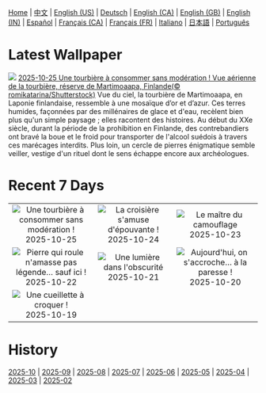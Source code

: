 [Home](../README.md) | [中文](zh-CN.md) | [English (US)](en-US.md) | [Deutsch](de-DE.md) | [English (CA)](en-CA.md) | [English (GB)](en-GB.md) | [English (IN)](en-IN.md) | [Español](es-ES.md) | [Français (CA)](fr-CA.md) | [Français (FR)](fr-FR.md) | [Italiano](it-IT.md) | [日本語](ja-JP.md) | [Português](pt-BR.md)

# Latest Wallpaper
![](https://www.bing.com/th?id=OHR.MartimoaapaFinland_FR-FR9588990995_UHD.jpg)
[2025-10-25 Une tourbière à consommer sans modération ! Vue aérienne de la tourbière, réserve de Martimoaapa, Finlande(© romikatarina/Shutterstock)](https://www.bing.com/th?id=OHR.MartimoaapaFinland_FR-FR9588990995_UHD.jpg)
Vue du ciel, la tourbière de Martimoaapa, en Laponie finlandaise, ressemble à une mosaïque d’or et d’azur. Ces terres humides, façonnées par des millénaires de glace et d'eau, recèlent bien plus qu'un simple paysage ; elles racontent des histoires. Au début du XXe siècle, durant la période de la prohibition en Finlande, des contrebandiers ont bravé la boue et le froid pour transporter de l'alcool suédois à travers ces marécages interdits. Plus loin, un cercle de pierres énigmatique semble veiller, vestige d'un rituel dont le sens échappe encore aux archéologues.

# Recent 7 Days
|  |  |  |
|:---:|:---:|:---:|
| ![](https://www.bing.com/th?id=OHR.MartimoaapaFinland_FR-FR9588990995_400x240.jpg "Une tourbière à consommer sans modération !") 2025-10-25 | ![](https://www.bing.com/th?id=OHR.QueenMary_FR-FR8887233581_400x240.jpg "La croisière s'amuse d'épouvante !") 2025-10-24 | ![](https://www.bing.com/th?id=OHR.SnowLeopard_FR-FR6410501585_400x240.jpg "Le maître du camouflage") 2025-10-23 |
| ![](https://www.bing.com/th?id=OHR.BulgariaRocks_FR-FR6124284800_400x240.jpg "Pierre qui roule n'amasse pas légende… sauf ici !") 2025-10-22 | ![](https://www.bing.com/th?id=OHR.DiyaDiwali_FR-FR5342496143_400x240.jpg "Une lumière dans l'obscurité") 2025-10-21 | ![](https://www.bing.com/th?id=OHR.HoffmansSloth_FR-FR9921272661_400x240.jpg "Aujourd'hui, on s'accroche… à la paresse !") 2025-10-20 |
| ![](https://www.bing.com/th?id=OHR.AppleHarvest_FR-FR3383399730_400x240.jpg "Une cueillette à croquer !") 2025-10-19 |  |  |

# History
[2025-10](../archives/wallpaper/fr-FR/w_2025_10.md) | [2025-09](../archives/wallpaper/fr-FR/w_2025_09.md) | [2025-08](../archives/wallpaper/fr-FR/w_2025_08.md) | [2025-07](../archives/wallpaper/fr-FR/w_2025_07.md) | [2025-06](../archives/wallpaper/fr-FR/w_2025_06.md) | [2025-05](../archives/wallpaper/fr-FR/w_2025_05.md) | [2025-04](../archives/wallpaper/fr-FR/w_2025_04.md) | [2025-03](../archives/wallpaper/fr-FR/w_2025_03.md) | [2025-02](../archives/wallpaper/fr-FR/w_2025_02.md)
